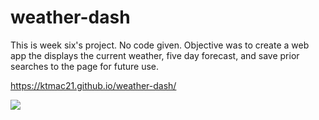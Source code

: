 # weather-dash

This is week six's project. No code given. Objective was to create a web app the displays the current weather, five day forecast, and save prior searches to the page for 
future use. 

https://ktmac21.github.io/weather-dash/


![](weatherdash.png)
